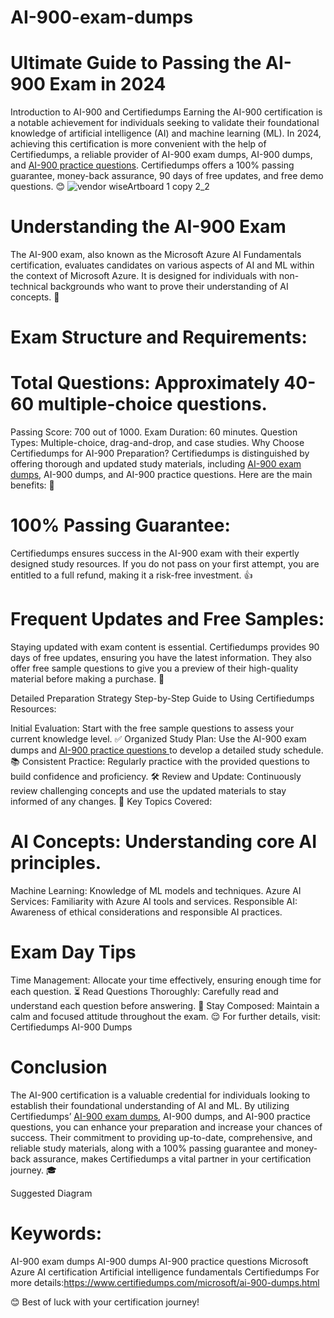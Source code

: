 # AI-900-exam-dumps
# Ultimate Guide to Passing the AI-900 Exam in 2024
Introduction to AI-900 and Certifiedumps
Earning the AI-900 certification is a notable achievement for individuals seeking to validate their foundational knowledge of artificial intelligence (AI) and machine learning (ML). In 2024, achieving this certification is more convenient with the help of Certifiedumps, a reliable provider of AI-900 exam dumps, AI-900 dumps, and [AI-900 practice questions](https://www.certifiedumps.com/microsoft/ai-900-dumps.html). Certifiedumps offers a 100% passing guarantee, money-back assurance, 90 days of free updates, and free demo questions. 😊
![vendor wiseArtboard 1 copy 2_2](https://github.com/user-attachments/assets/d1d1ce77-955e-40b9-8cec-26a5aa317a78)

# Understanding the AI-900 Exam
The AI-900 exam, also known as the Microsoft Azure AI Fundamentals certification, evaluates candidates on various aspects of AI and ML within the context of Microsoft Azure. It is designed for individuals with non-technical backgrounds who want to prove their understanding of AI concepts. 🤖

# Exam Structure and Requirements:

# Total Questions: Approximately 40-60 multiple-choice questions.
Passing Score: 700 out of 1000.
Exam Duration: 60 minutes.
Question Types: Multiple-choice, drag-and-drop, and case studies.
Why Choose Certifiedumps for AI-900 Preparation?
Certifiedumps is distinguished by offering thorough and updated study materials, including [AI-900 exam dumps](https://www.certifiedumps.com/microsoft/ai-900-dumps.html), AI-900 dumps, and AI-900 practice questions. Here are the main benefits: 🚀

# 100% Passing Guarantee:
Certifiedumps ensures success in the AI-900 exam with their expertly designed study resources. If you do not pass on your first attempt, you are entitled to a full refund, making it a risk-free investment. 👍

# Frequent Updates and Free Samples:
Staying updated with exam content is essential. Certifiedumps provides 90 days of free updates, ensuring you have the latest information. They also offer free sample questions to give you a preview of their high-quality material before making a purchase. 📅

Detailed Preparation Strategy
Step-by-Step Guide to Using Certifiedumps Resources:

Initial Evaluation: Start with the free sample questions to assess your current knowledge level. ✅
Organized Study Plan: Use the AI-900 exam dumps and [AI-900 practice questions ](https://www.certifiedumps.com/microsoft/ai-900-dumps.html)to develop a detailed study schedule. 📚
Consistent Practice: Regularly practice with the provided questions to build confidence and proficiency. 🛠️
Review and Update: Continuously review challenging concepts and use the updated materials to stay informed of any changes. 🔄
Key Topics Covered:

# AI Concepts: Understanding core AI principles.
Machine Learning: Knowledge of ML models and techniques.
Azure AI Services: Familiarity with Azure AI tools and services.
Responsible AI: Awareness of ethical considerations and responsible AI practices.
# Exam Day Tips
Time Management: Allocate your time effectively, ensuring enough time for each question. ⏳
Read Questions Thoroughly: Carefully read and understand each question before answering. 👀
Stay Composed: Maintain a calm and focused attitude throughout the exam. 😌
For further details, visit: Certifiedumps AI-900 Dumps

# Conclusion
The AI-900 certification is a valuable credential for individuals looking to establish their foundational understanding of AI and ML. By utilizing Certifiedumps’ [AI-900 exam dumps](https://www.certifiedumps.com/microsoft/ai-900-dumps.html), AI-900 dumps, and AI-900 practice questions, you can enhance your preparation and increase your chances of success. Their commitment to providing up-to-date, comprehensive, and reliable study materials, along with a 100% passing guarantee and money-back assurance, makes Certifiedumps a vital partner in your certification journey. 🎓

Suggested Diagram

# Keywords:

AI-900 exam dumps
AI-900 dumps
AI-900 practice questions
Microsoft Azure AI certification
Artificial intelligence fundamentals
Certifiedumps
For more details:https://www.certifiedumps.com/microsoft/ai-900-dumps.html

😊 Best of luck with your certification journey!
